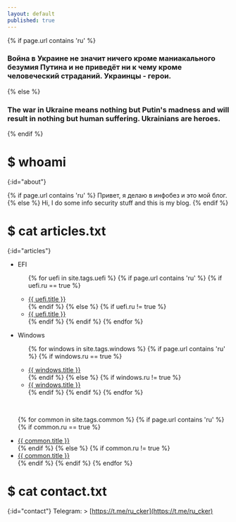 ```yaml
---
layout: default
published: true
---
```

<title>Rucker :: Security Researcher</title>

<!-- I'm soming out the socket -->
<!-- Nothing you can do can stop it -->
<!-- I'm on your lap and in your pocket -->
<!-- How you gonna shoot me down -->
<!-- When I guide the rocket? -->

{% if page.url contains 'ru'  %}
### Война в Украине не значит ничего кроме маниакального безумия Путина и не приведёт ни к чему кроме человеческий страданий. Украинцы - герои.
{% else %}
### The war in Ukraine means nothing but Putin's madness and will result in nothing but human suffering. Ukrainians are heroes.
{% endif %}  

# $ whoami
{:id="about"}

{% if page.url contains 'ru'  %}
Привет, я делаю в инфобез и это мой блог.
{% else %}
Hi, I do some info security stuff and this is my blog.
{% endif %}

# $ cat articles.txt
{:id="articles"}

<ul>
  <li>EFI</li>
<ul>

{%  for uefi in site.tags.uefi  %}
    {% if page.url contains 'ru'  %}
        {% if uefi.ru == true %}
             <li><a href="{{ uefi.url }}" title="{{ uefi.description }}">{{ uefi.title }}</a></li>
        {% endif %}
    {% else %}
        {% if uefi.ru != true %}
            <li><a href="{{ uefi.url }}" title="{{ uefi.description }}">{{ uefi.title }}</a></li>
        {% endif %}
    {% endif %}
{% endfor %}
  
</ul>
</ul>

<ul>
  <li>Windows</li>
<ul>

{%  for windows in site.tags.windows  %}
    {% if page.url contains 'ru'  %}
        {% if windows.ru == true %}
             <li><a href="{{ windows.url }}" title="{{ windows.description }}">{{ windows.title }}</a></li>
        {% endif %}
    {% else %}
        {% if windows.ru != true %}
            <li><a href="{{ windows.url }}" title="{{ windows.description }}">{{ windows.title }}</a></li>
        {% endif %}
    {% endif %}
{% endfor %}
  
</ul>
<br>

{% for common in site.tags.common %}
    {% if page.url contains 'ru'  %}
        {% if common.ru == true %}
             <li><a href="{{ common.url }}" title="{{ common.description }}">{{ common.title }}</a></li>
        {% endif %}
    {% else %}
        {% if common.ru != true %}
            <li><a href="{{ common.url }}" title="{{ common.description }}">{{ common.title }}</a></li>
        {% endif %}
    {% endif %}
{% endfor %}

</ul>
<!--
//# $ cat methodolodys.txt
//{:id="methods"}

//Soon...
-->
# $ cat cheat_sheets.txt
{:id="cheatsheets"}

<ul>
  
{% for cheatsheets in site.categories.cheatsheets %}
    {% if page.url contains 'ru'  %}
        {% if cheatsheets.ru == true %}
              <li><a href="{{ cheatsheets.url }}" title="{{ cheatsheets.description }}">{{ cheatsheets.title }}</a></li>
        {% endif %}
    {% else %}
        {% if cheatsheets.ru != true %}
              <li><a href="{{ cheatsheets.url }}" title="{{ cheatsheets.description }}">{{ cheatsheets.title }}</a></li>
        {% endif %}
    {% endif %}
{% endfor %}
  
</ul>

<!--
# $ cat tools.txt
{:id="tools"}

<ul>
{% for tool in site.categories.tools %}
<li><a href="{{ tool.link }}">{{ tool.title }}</a> - {{ tool.description }}</li>
{% endfor %}
</ul>
-->

# $ cat contact.txt
{:id="contact"}
Telegram: > [https://t.me/ru_cker](https://t.me/ru_cker) <br />
